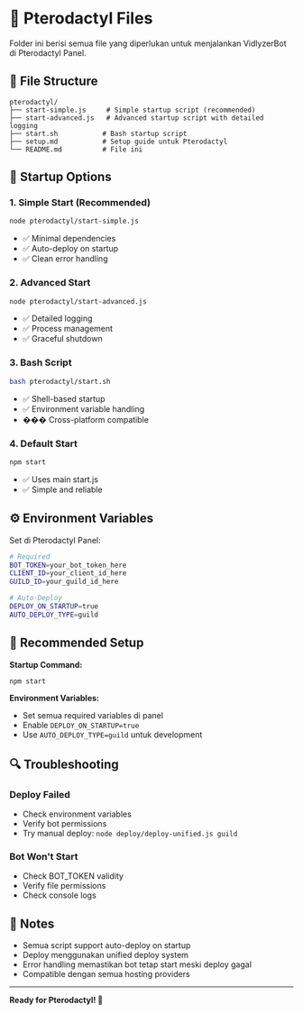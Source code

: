 # 🦕 Pterodactyl Files

Folder ini berisi semua file yang diperlukan untuk menjalankan VidlyzerBot di Pterodactyl Panel.

## 📁 File Structure

```
pterodactyl/
├── start-simple.js     # Simple startup script (recommended)
├── start-advanced.js   # Advanced startup script with detailed logging
├── start.sh           # Bash startup script
├── setup.md           # Setup guide untuk Pterodactyl
└── README.md          # File ini
```

## 🚀 Startup Options

### **1. Simple Start (Recommended)**
```bash
node pterodactyl/start-simple.js
```
- ✅ Minimal dependencies
- ✅ Auto-deploy on startup
- ✅ Clean error handling

### **2. Advanced Start**
```bash
node pterodactyl/start-advanced.js
```
- ✅ Detailed logging
- ✅ Process management
- ✅ Graceful shutdown

### **3. Bash Script**
```bash
bash pterodactyl/start.sh
```
- ✅ Shell-based startup
- ✅ Environment variable handling
- ��� Cross-platform compatible

### **4. Default Start**
```bash
npm start
```
- ✅ Uses main start.js
- ✅ Simple and reliable

## ⚙️ Environment Variables

Set di Pterodactyl Panel:

```bash
# Required
BOT_TOKEN=your_bot_token_here
CLIENT_ID=your_client_id_here
GUILD_ID=your_guild_id_here

# Auto-Deploy
DEPLOY_ON_STARTUP=true
AUTO_DEPLOY_TYPE=guild
```

## 🎯 Recommended Setup

**Startup Command:**
```bash
npm start
```

**Environment Variables:**
- Set semua required variables di panel
- Enable `DEPLOY_ON_STARTUP=true`
- Use `AUTO_DEPLOY_TYPE=guild` untuk development

## 🔍 Troubleshooting

### Deploy Failed
- Check environment variables
- Verify bot permissions
- Try manual deploy: `node deploy/deploy-unified.js guild`

### Bot Won't Start
- Check BOT_TOKEN validity
- Verify file permissions
- Check console logs

## 📝 Notes

- Semua script support auto-deploy on startup
- Deploy menggunakan unified deploy system
- Error handling memastikan bot tetap start meski deploy gagal
- Compatible dengan semua hosting providers

---

**Ready for Pterodactyl! 🎉**